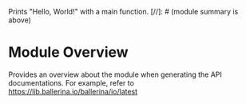 Prints "Hello, World!" with a main function.
[//]: # (module summary is above)

# Module Overview
Provides an overview about the module when generating the API documentations.
For example, refer to https://lib.ballerina.io/ballerina/io/latest
